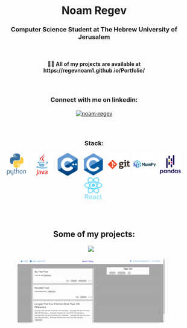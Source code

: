<h1 align="center">Noam Regev</h1>
<h3 align="center">Computer Science Student at The Hebrew University of Jerusalem</h3>
<br>
<h4 align="center"> 👨‍💻 All of my projects are available at https://regevnoam1.github.io/Portfolio/ </h4>

 

<!-- <img align="center" alt="Coding" width="300" src="https://miro.medium.com/v2/resize:fit:1400/1*w1BTUZctqyEYJrldIqJXqg.gif"> -->

<br>
<h3 align="center">Connect with me on linkedin:</h3>
<p align="center">
<a href="https://linkedin.com/in/noamregev1" target="blank"><img align="center" src="https://raw.githubusercontent.com/rahuldkjain/github-profile-readme-generator/master/src/images/icons/Social/linked-in-alt.svg" alt="noam-regev" height="30" width="40" /></a>
</p>
<br>

<h2> </h2>

<h3 align="center">Stack:</h3>
<p align='center'>
    <img src="https://github.com/devicons/devicon/blob/master/icons/python/python-original-wordmark.svg" title="Python" alt="Python" width="60" height="60"/>&nbsp;
    <img src="https://github.com/devicons/devicon/blob/master/icons/java/java-original-wordmark.svg" title="Java" alt="Java" width="60" height="60"/>&nbsp;
    <img src="https://github.com/devicons/devicon/blob/master/icons/cplusplus/cplusplus-original.svg" title="C++" alt="C++" width="60" height="60"/>&nbsp;
    <img src="https://github.com/devicons/devicon/blob/master/icons/c/c-original.svg" title="C" alt="C" width="60" height="60" background-color="white"/>&nbsp;
    <img src="https://github.com/devicons/devicon/blob/master/icons/git/git-original-wordmark.svg" title="Git" alt="Git" width="60" height="60"/>&nbsp;
    <img src="https://github.com/devicons/devicon/blob/master/icons/numpy/numpy-original-wordmark.svg" title="Numpy" alt="Numpy" width="60" height="60"/>&nbsp;
    <img src="https://github.com/devicons/devicon/blob/master/icons/pandas/pandas-original-wordmark.svg" title="Pandas" alt="Pandas" width="60" height="60"/>&nbsp;
    <img src="https://github.com/devicons/devicon/blob/master/icons/react/react-original-wordmark.svg" title="React" alt="React" width="60" height="60"/>&nbsp;

</p>

<h2> </h2>

</p>
  <br>



<h2 align="center"> Some of my projects: </h2>
 <p align='center'>
   <a href="https://github.com/regevnoam1/OOP-Skeleton-Game"><img src="assets/skeleton_gif.gif" height="170"></a>&nbsp&nbsp&nbsp&nbsp

 </p>
<p align='center'>
   <a href="https://github.com/regevnoam1/MyBlog"><img src="assets/ezgif.com-video-to-gif.gif" height="170"></a>&nbsp&nbsp&nbsp&nbsp

 </p>

  <br>
